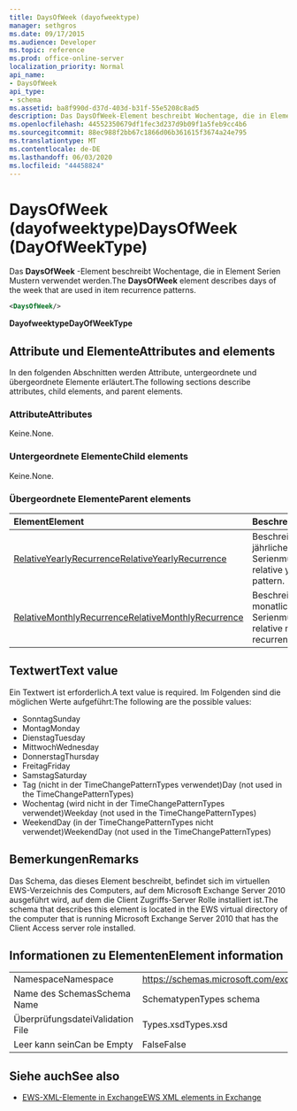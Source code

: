 ```yaml
---
title: DaysOfWeek (dayofweektype)
manager: sethgros
ms.date: 09/17/2015
ms.audience: Developer
ms.topic: reference
ms.prod: office-online-server
localization_priority: Normal
api_name:
- DaysOfWeek
api_type:
- schema
ms.assetid: ba8f990d-d37d-403d-b31f-55e5208c8ad5
description: Das DaysOfWeek-Element beschreibt Wochentage, die in Element Serien Mustern verwendet werden.
ms.openlocfilehash: 44552350679df1fec3d237d9b09f1a5feb9cc4b6
ms.sourcegitcommit: 88ec988f2bb67c1866d06b361615f3674a24e795
ms.translationtype: MT
ms.contentlocale: de-DE
ms.lasthandoff: 06/03/2020
ms.locfileid: "44458824"
---
```

# <a name="daysofweek-dayofweektype"></a><span data-ttu-id="d6a97-103">DaysOfWeek (dayofweektype)</span><span class="sxs-lookup"><span data-stu-id="d6a97-103">DaysOfWeek (DayOfWeekType)</span></span>

<span data-ttu-id="d6a97-104">Das **DaysOfWeek** -Element beschreibt Wochentage, die in Element Serien Mustern verwendet werden.</span><span class="sxs-lookup"><span data-stu-id="d6a97-104">The **DaysOfWeek** element describes days of the week that are used in item recurrence patterns.</span></span> 
  
```xml
<DaysOfWeek/>
```

<span data-ttu-id="d6a97-105">**Dayofweektype**</span><span class="sxs-lookup"><span data-stu-id="d6a97-105">**DayOfWeekType**</span></span>

## <a name="attributes-and-elements"></a><span data-ttu-id="d6a97-106">Attribute und Elemente</span><span class="sxs-lookup"><span data-stu-id="d6a97-106">Attributes and elements</span></span>

<span data-ttu-id="d6a97-107">In den folgenden Abschnitten werden Attribute, untergeordnete und übergeordnete Elemente erläutert.</span><span class="sxs-lookup"><span data-stu-id="d6a97-107">The following sections describe attributes, child elements, and parent elements.</span></span>
  
### <a name="attributes"></a><span data-ttu-id="d6a97-108">Attribute</span><span class="sxs-lookup"><span data-stu-id="d6a97-108">Attributes</span></span>

<span data-ttu-id="d6a97-109">Keine.</span><span class="sxs-lookup"><span data-stu-id="d6a97-109">None.</span></span>
  
### <a name="child-elements"></a><span data-ttu-id="d6a97-110">Untergeordnete Elemente</span><span class="sxs-lookup"><span data-stu-id="d6a97-110">Child elements</span></span>

<span data-ttu-id="d6a97-111">Keine.</span><span class="sxs-lookup"><span data-stu-id="d6a97-111">None.</span></span>
  
### <a name="parent-elements"></a><span data-ttu-id="d6a97-112">Übergeordnete Elemente</span><span class="sxs-lookup"><span data-stu-id="d6a97-112">Parent elements</span></span>

|<span data-ttu-id="d6a97-113">**Element**</span><span class="sxs-lookup"><span data-stu-id="d6a97-113">**Element**</span></span>|<span data-ttu-id="d6a97-114">**Beschreibung**</span><span class="sxs-lookup"><span data-stu-id="d6a97-114">**Description**</span></span>|
|:-----|:-----|
|[<span data-ttu-id="d6a97-115">RelativeYearlyRecurrence</span><span class="sxs-lookup"><span data-stu-id="d6a97-115">RelativeYearlyRecurrence</span></span>](relativeyearlyrecurrence.md) <br/> |<span data-ttu-id="d6a97-116">Beschreibt ein relatives jährliches Serienmuster.</span><span class="sxs-lookup"><span data-stu-id="d6a97-116">Describes a relative yearly recurrence pattern.</span></span>  <br/> |
|[<span data-ttu-id="d6a97-117">RelativeMonthlyRecurrence</span><span class="sxs-lookup"><span data-stu-id="d6a97-117">RelativeMonthlyRecurrence</span></span>](relativemonthlyrecurrence.md) <br/> |<span data-ttu-id="d6a97-118">Beschreibt ein relatives monatliches Serienmuster.</span><span class="sxs-lookup"><span data-stu-id="d6a97-118">Describes a relative monthly recurrence pattern.</span></span>  <br/> |
   
## <a name="text-value"></a><span data-ttu-id="d6a97-119">Textwert</span><span class="sxs-lookup"><span data-stu-id="d6a97-119">Text value</span></span>

<span data-ttu-id="d6a97-120">Ein Textwert ist erforderlich.</span><span class="sxs-lookup"><span data-stu-id="d6a97-120">A text value is required.</span></span> <span data-ttu-id="d6a97-121">Im Folgenden sind die möglichen Werte aufgeführt:</span><span class="sxs-lookup"><span data-stu-id="d6a97-121">The following are the possible values:</span></span>
  
- <span data-ttu-id="d6a97-122">Sonntag</span><span class="sxs-lookup"><span data-stu-id="d6a97-122">Sunday</span></span>    
- <span data-ttu-id="d6a97-123">Montag</span><span class="sxs-lookup"><span data-stu-id="d6a97-123">Monday</span></span>    
- <span data-ttu-id="d6a97-124">Dienstag</span><span class="sxs-lookup"><span data-stu-id="d6a97-124">Tuesday</span></span>   
- <span data-ttu-id="d6a97-125">Mittwoch</span><span class="sxs-lookup"><span data-stu-id="d6a97-125">Wednesday</span></span>    
- <span data-ttu-id="d6a97-126">Donnerstag</span><span class="sxs-lookup"><span data-stu-id="d6a97-126">Thursday</span></span>    
- <span data-ttu-id="d6a97-127">Freitag</span><span class="sxs-lookup"><span data-stu-id="d6a97-127">Friday</span></span>    
- <span data-ttu-id="d6a97-128">Samstag</span><span class="sxs-lookup"><span data-stu-id="d6a97-128">Saturday</span></span>    
- <span data-ttu-id="d6a97-129">Tag (nicht in der TimeChangePatternTypes verwendet)</span><span class="sxs-lookup"><span data-stu-id="d6a97-129">Day (not used in the TimeChangePatternTypes)</span></span>    
- <span data-ttu-id="d6a97-130">Wochentag (wird nicht in der TimeChangePatternTypes verwendet)</span><span class="sxs-lookup"><span data-stu-id="d6a97-130">Weekday (not used in the TimeChangePatternTypes)</span></span>    
- <span data-ttu-id="d6a97-131">WeekendDay (in der TimeChangePatternTypes nicht verwendet)</span><span class="sxs-lookup"><span data-stu-id="d6a97-131">WeekendDay (not used in the TimeChangePatternTypes)</span></span>
    
## <a name="remarks"></a><span data-ttu-id="d6a97-132">Bemerkungen</span><span class="sxs-lookup"><span data-stu-id="d6a97-132">Remarks</span></span>

<span data-ttu-id="d6a97-133">Das Schema, das dieses Element beschreibt, befindet sich im virtuellen EWS-Verzeichnis des Computers, auf dem Microsoft Exchange Server 2010 ausgeführt wird, auf dem die Client Zugriffs-Server Rolle installiert ist.</span><span class="sxs-lookup"><span data-stu-id="d6a97-133">The schema that describes this element is located in the EWS virtual directory of the computer that is running Microsoft Exchange Server 2010 that has the Client Access server role installed.</span></span>
  
## <a name="element-information"></a><span data-ttu-id="d6a97-134">Informationen zu Elementen</span><span class="sxs-lookup"><span data-stu-id="d6a97-134">Element information</span></span>

|||
|:-----|:-----|
|<span data-ttu-id="d6a97-135">Namespace</span><span class="sxs-lookup"><span data-stu-id="d6a97-135">Namespace</span></span>  <br/> |https://schemas.microsoft.com/exchange/services/2006/types  <br/> |
|<span data-ttu-id="d6a97-136">Name des Schemas</span><span class="sxs-lookup"><span data-stu-id="d6a97-136">Schema Name</span></span>  <br/> |<span data-ttu-id="d6a97-137">Schematypen</span><span class="sxs-lookup"><span data-stu-id="d6a97-137">Types schema</span></span>  <br/> |
|<span data-ttu-id="d6a97-138">Überprüfungsdatei</span><span class="sxs-lookup"><span data-stu-id="d6a97-138">Validation File</span></span>  <br/> |<span data-ttu-id="d6a97-139">Types.xsd</span><span class="sxs-lookup"><span data-stu-id="d6a97-139">Types.xsd</span></span>  <br/> |
|<span data-ttu-id="d6a97-140">Leer kann sein</span><span class="sxs-lookup"><span data-stu-id="d6a97-140">Can be Empty</span></span>  <br/> |<span data-ttu-id="d6a97-141">False</span><span class="sxs-lookup"><span data-stu-id="d6a97-141">False</span></span>  <br/> |
   
## <a name="see-also"></a><span data-ttu-id="d6a97-142">Siehe auch</span><span class="sxs-lookup"><span data-stu-id="d6a97-142">See also</span></span>

- [<span data-ttu-id="d6a97-143">EWS-XML-Elemente in Exchange</span><span class="sxs-lookup"><span data-stu-id="d6a97-143">EWS XML elements in Exchange</span></span>](ews-xml-elements-in-exchange.md)

